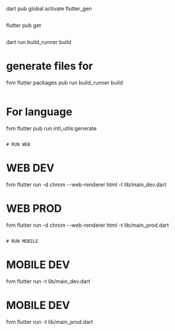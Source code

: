 dart pub global activate flutter_gen
```

```
flutter pub get
```

```
dart run build_runner build

# generate files for 
fvm flutter packages pub run build_runner build
```

```
# For language
fvm flutter pub run intl_utils:generate
```

# RUN WEB
```
# WEB DEV
fvm flutter run -d chrom --web-renderer html -t lib/main_dev.dart

# WEB PROD
fvm flutter run -d chrom --web-renderer html -t lib/main_prod.dart
```

# RUN MOBILE
```
# MOBILE DEV
fvm flutter run -t lib/main_dev.dart   

# MOBILE DEV
fvm flutter run -t lib/main_prod.dart   
```